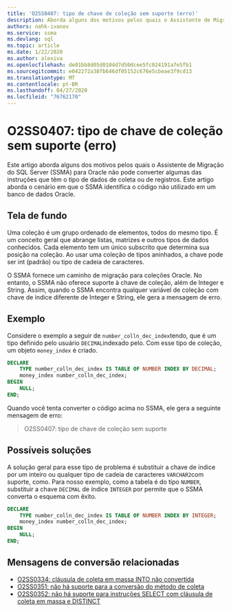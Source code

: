 ```yaml
---
title: 'O2SS0407: tipo de chave de coleção sem suporte (erro)'
description: Aborda alguns dos motivos pelos quais o Assistente de Migração do SQL Server (SSMA) para Oracle não pode converter algumas das instruções que têm o tipo de dados Collection ou Records.
authors: nahk-ivanov
ms.service: ssma
ms.devlang: sql
ms.topic: article
ms.date: 1/22/2020
ms.author: alexiva
ms.openlocfilehash: de01bb8d05d0104d7d50dcee5fc024191a7e5fb1
ms.sourcegitcommit: e042272a38fb646df05152c676e5cbeae3f9cd13
ms.translationtype: MT
ms.contentlocale: pt-BR
ms.lasthandoff: 04/27/2020
ms.locfileid: "76762170"
---
```

# <a name="o2ss0407-unsupported-collection-key-type-error"></a>O2SS0407: tipo de chave de coleção sem suporte (erro)

Este artigo aborda alguns dos motivos pelos quais o Assistente de Migração do SQL Server (SSMA) para Oracle não pode converter algumas das instruções que têm o tipo de dados de coleta ou de registros. Este artigo aborda o cenário em que o SSMA identifica o código não utilizado em um banco de dados Oracle.

## <a name="background"></a>Tela de fundo

Uma coleção é um grupo ordenado de elementos, todos do mesmo tipo. É um conceito geral que abrange listas, matrizes e outros tipos de dados conhecidos. Cada elemento tem um único subscrito que determina sua posição na coleção. Ao usar uma coleção de tipos aninhados, a chave pode ser int (padrão) ou tipo de cadeia de caracteres.

O SSMA fornece um caminho de migração para coleções Oracle. No entanto, o SSMA não oferece suporte à chave de coleção, além de Integer e String. Assim, quando o SSMA encontra qualquer variável de coleção com chave de índice diferente de Integer e String, ele gera a mensagem de erro.

## <a name="example"></a>Exemplo

Considere o exemplo a seguir de `number_colln_dec_index`tendo, que é um tipo definido pelo usuário `DECIMAL`indexado pelo. Com esse tipo de coleção, um objeto `money_index` é criado.

```sql
DECLARE
    TYPE number_colln_dec_index IS TABLE OF NUMBER INDEX BY DECIMAL;
    money_index number_colln_dec_index;
BEGIN
    NULL;
END;
```

Quando você tenta converter o código acima no SSMA, ele gera a seguinte mensagem de erro:

> O2SS0407: tipo de chave de coleção sem suporte

## <a name="possible-remedies"></a>Possíveis soluções

A solução geral para esse tipo de problema é substituir a chave de índice por um inteiro ou qualquer tipo de cadeia de caracteres `VARCHAR2`com suporte, como. Para nosso exemplo, como a tabela é do tipo `NUMBER`, substituir a chave `DECIMAL` de índice `INTEGER` por permite que o SSMA converta o esquema com êxito.

```sql
DECLARE
    TYPE number_colln_dec_index IS TABLE OF NUMBER INDEX BY INTEGER;
    money_index number_colln_dec_index;
BEGIN
    NULL;
END;
```

## <a name="related-conversion-messages"></a>Mensagens de conversão relacionadas

* [O2SS0334: cláusula de coleta em massa INTO não convertida](o2ss0334.md)
* [O2SS0351: não há suporte para a conversão do método de coleta](o2ss0351.md)
* [O2SS0352: não há suporte para instruções SELECT com cláusula de coleta em massa e DISTINCT](o2ss0352.md)
